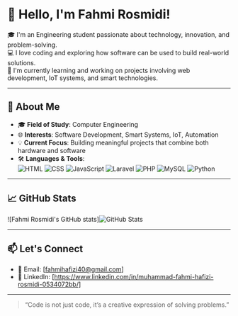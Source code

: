 # 👋 Hello, I'm Fahmi Rosmidi!

🎓 I'm an Engineering student passionate about technology, innovation, and problem-solving.  
💻 I love coding and exploring how software can be used to build real-world solutions.  
🔧 I'm currently learning and working on projects involving web development, IoT systems, and smart technologies.

---

## 🚀 About Me

- 🎓 **Field of Study**: Computer Engineering  
- 🌐 **Interests**: Software Development, Smart Systems, IoT, Automation  
- 💡 **Current Focus**: Building meaningful projects that combine both hardware and software  
- 🛠️ **Languages & Tools**:  
  ![HTML](https://img.shields.io/badge/HTML5-E34F26?style=flat&logo=html5&logoColor=white)
  ![CSS](https://img.shields.io/badge/CSS3-1572B6?style=flat&logo=css3&logoColor=white)
  ![JavaScript](https://img.shields.io/badge/JavaScript-F7DF1E?style=flat&logo=javascript&logoColor=black)
  ![Laravel](https://img.shields.io/badge/Laravel-FF2D20?style=flat&logo=laravel&logoColor=white)
  ![PHP](https://img.shields.io/badge/PHP-777BB4?style=flat&logo=php&logoColor=white)
  ![MySQL](https://img.shields.io/badge/MySQL-4479A1?style=flat&logo=mysql&logoColor=white)
  ![Python](https://img.shields.io/badge/Python-3776AB?style=flat&logo=python&logoColor=white)

---

## 📈 GitHub Stats

![Fahmi Rosmidi's GitHub stats]![GitHub Stats](https://github-readme-stats.vercel.app/api?username=famipiji&show_icons=true&theme=gruvbox&count_private=true&include_all_commits=true)

---

## 📫 Let's Connect

- 💌 Email: [fahmihafizi40@gmail.com]  
- 💼 LinkedIn: [https://www.linkedin.com/in/muhammad-fahmi-hafizi-rosmidi-0534072bb/]

---

> “Code is not just code, it’s a creative expression of solving problems.”  
